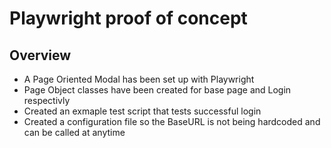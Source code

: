 # Playwright proof of concept

## Overview

- A Page Oriented Modal has been set up with Playwright
- Page Object classes have been created for base page and Login respectivly 
- Created an exmaple test script that tests successful login
- Created a configuration file so the BaseURL is not being hardcoded and can be called at anytime 